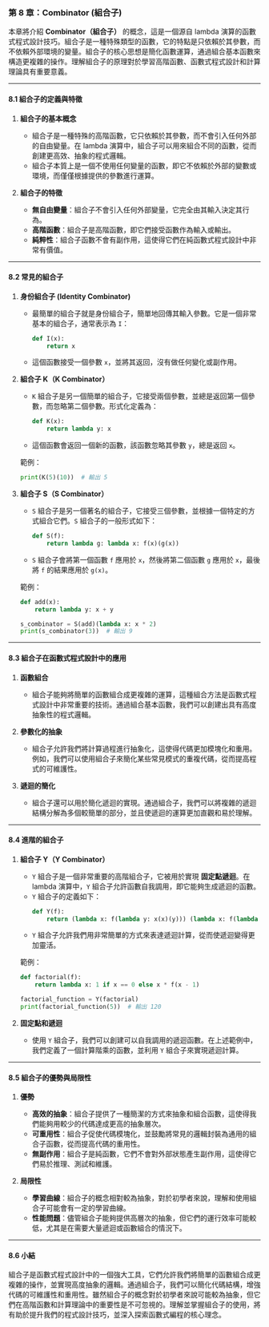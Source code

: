 ### 第 8 章：Combinator (組合子)

本章將介紹 **Combinator（組合子）** 的概念，這是一個源自 lambda 演算的函數式程式設計技巧。組合子是一種特殊類型的函數，它的特點是只依賴於其參數，而不依賴外部環境的變量。組合子的核心思想是簡化函數運算，通過組合基本函數來構造更複雜的操作。理解組合子的原理對於學習高階函數、函數式程式設計和計算理論具有重要意義。

---

#### **8.1 組合子的定義與特徵**

1. **組合子的基本概念**
   - 組合子是一種特殊的高階函數，它只依賴於其參數，而不會引入任何外部的自由變量。在 lambda 演算中，組合子可以用來組合不同的函數，從而創建更高效、抽象的程式邏輯。
   - 組合子本質上是一個不使用任何變量的函數，即它不依賴於外部的變數或環境，而僅僅根據提供的參數進行運算。

2. **組合子的特徵**
   - **無自由變量**：組合子不會引入任何外部變量，它完全由其輸入決定其行為。
   - **高階函數**：組合子是高階函數，即它們接受函數作為輸入或輸出。
   - **純粹性**：組合子函數不會有副作用，這使得它們在純函數式程式設計中非常有價值。

---

#### **8.2 常見的組合子**

1. **身份組合子 (Identity Combinator)**
   - 最簡單的組合子就是身份組合子，簡單地回傳其輸入參數。它是一個非常基本的組合子，通常表示為 `I`：
     ```python
     def I(x):
         return x
     ```
   - 這個函數接受一個參數 `x`，並將其返回，沒有做任何變化或副作用。

2. **組合子 K（K Combinator）**
   - `K` 組合子是另一個簡單的組合子，它接受兩個參數，並總是返回第一個參數，而忽略第二個參數。形式化定義為：
     ```python
     def K(x):
         return lambda y: x
     ```
   - 這個函數會返回一個新的函數，該函數忽略其參數 `y`，總是返回 `x`。

   範例：
   ```python
   print(K(5)(10))  # 輸出 5
   ```

3. **組合子 S（S Combinator）**
   - `S` 組合子是另一個著名的組合子，它接受三個參數，並根據一個特定的方式組合它們。`S` 組合子的一般形式如下：
     ```python
     def S(f):
         return lambda g: lambda x: f(x)(g(x))
     ```
   - `S` 組合子會將第一個函數 `f` 應用於 `x`，然後將第二個函數 `g` 應用於 `x`，最後將 `f` 的結果應用於 `g(x)`。

   範例：
   ```python
   def add(x):
       return lambda y: x + y

   s_combinator = S(add)(lambda x: x * 2)
   print(s_combinator(3))  # 輸出 9
   ```

---

#### **8.3 組合子在函數式程式設計中的應用**

1. **函數組合**
   - 組合子能夠將簡單的函數組合成更複雜的運算，這種組合方法是函數式程式設計中非常重要的技術。通過組合基本函數，我們可以創建出具有高度抽象性的程式邏輯。

2. **參數化的抽象**
   - 組合子允許我們將計算過程進行抽象化，這使得代碼更加模塊化和重用。例如，我們可以使用組合子來簡化某些常見模式的重複代碼，從而提高程式的可維護性。

3. **遞迴的簡化**
   - 組合子還可以用於簡化遞迴的實現。通過組合子，我們可以將複雜的遞迴結構分解為多個較簡單的部分，並且使遞迴的運算更加直觀和易於理解。

---

#### **8.4 進階的組合子**

1. **組合子 Y（Y Combinator）**
   - `Y` 組合子是一個非常重要的高階組合子，它被用於實現 **固定點遞迴**。在 lambda 演算中，`Y` 組合子允許函數自我調用，即它能夠生成遞迴的函數。
   - `Y` 組合子的定義如下：
     ```python
     def Y(f):
         return (lambda x: f(lambda y: x(x)(y))) (lambda x: f(lambda y: x(x)(y)))
     ```
   - `Y` 組合子允許我們用非常簡單的方式來表達遞迴計算，從而使遞迴變得更加靈活。

   範例：
   ```python
   def factorial(f):
       return lambda x: 1 if x == 0 else x * f(x - 1)

   factorial_function = Y(factorial)
   print(factorial_function(5))  # 輸出 120
   ```

2. **固定點和遞迴**
   - 使用 `Y` 組合子，我們可以創建可以自我調用的遞迴函數。在上述範例中，我們定義了一個計算階乘的函數，並利用 `Y` 組合子來實現遞迴計算。

---

#### **8.5 組合子的優勢與局限性**

1. **優勢**
   - **高效的抽象**：組合子提供了一種簡潔的方式來抽象和組合函數，這使得我們能夠用較少的代碼達成更高的抽象層次。
   - **可重用性**：組合子促使代碼模塊化，並鼓勵將常見的邏輯封裝為通用的組合子函數，從而提高代碼的重用性。
   - **無副作用**：組合子是純函數，它們不會對外部狀態產生副作用，這使得它們易於推理、測試和維護。

2. **局限性**
   - **學習曲線**：組合子的概念相對較為抽象，對於初學者來說，理解和使用組合子可能會有一定的學習曲線。
   - **性能問題**：儘管組合子能夠提供高層次的抽象，但它們的運行效率可能較低，尤其是在需要大量遞迴或函數組合的情況下。

---

#### **8.6 小結**

組合子是函數式程式設計中的一個強大工具，它們允許我們將簡單的函數組合成更複雜的操作，並實現高度抽象的邏輯。通過組合子，我們可以簡化代碼結構，增強代碼的可維護性和重用性。雖然組合子的概念對於初學者來說可能較為抽象，但它們在高階函數和計算理論中的重要性是不可忽視的。理解並掌握組合子的使用，將有助於提升我們的程式設計技巧，並深入探索函數式編程的核心理念。